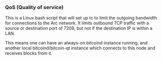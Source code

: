 ### QoS (Quality of service) ###

This is a Linux bash script that will set up tc to limit the outgoing bandwidth for connections to the Arc network. It limits outbound TCP traffic with a source or destination port of 7209, but not if the destination IP is within a LAN.

This means one can have an always-on bitcoind instance running, and another local bitcoind/bitcoin-qt instance which connects to this node and receives blocks from it.
